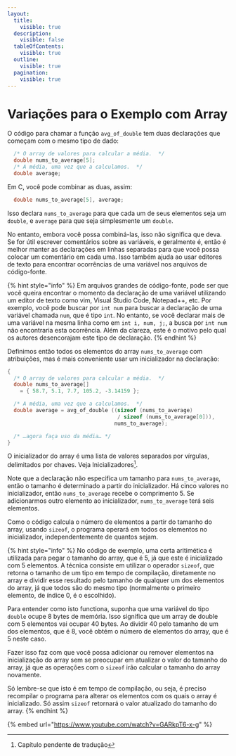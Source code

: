 ```yaml
---
layout:
  title:
    visible: true
  description:
    visible: false
  tableOfContents:
    visible: true
  outline:
    visible: true
  pagination:
    visible: true
---
```


# Variações para o Exemplo com Array

O código para chamar a função `avg_of_double` tem duas declarações que começam com o mesmo tipo de dado:

```c
  /* O array de valores para calcular a média.  */
  double nums_to_average[5];
  /* A média, uma vez que a calculamos.  */
  double average;
```

Em C, você pode combinar as duas, assim:

```c
  double nums_to_average[5], average;
```

Isso declara `nums_to_average` para que cada um de seus elementos seja um `double`, e `average` para que seja simplesmente um `double`.

No entanto, embora você possa combiná-las, isso não significa que deva. Se for útil escrever comentários sobre as variáveis, e geralmente é, então é melhor manter as declarações em linhas separadas para que você possa colocar um comentário em cada uma. Isso também ajuda ao usar editores de texto para encontrar ocorrências de uma variável nos arquivos de código-fonte.

{% hint style="info" %}
Em arquivos grandes de código-fonte, pode ser que você queira encontrar o momento da declaração de uma variável utilizando um editor de texto como vim, Visual Studio Code, Notepad++, etc. Por exemplo, você pode buscar por `int num` para buscar a declaração de uma variável chamada `num`, que é tipo `int`. No entanto, se você declarar mais de uma variável na mesma linha como em `int i, num, j;`, a busca por `int num` não encontraria esta ocorrência. Além da clareza, este é o motivo pelo qual os autores desencorajam este tipo de declaração.
{% endhint %}

Definimos então todos os elementos do array `nums_to_average` com atribuições, mas é mais conveniente usar um inicializador na declaração:

```c
{
  /* O array de valores para calcular a média.  */
  double nums_to_average[]
    = { 58.7, 5.1, 7.7, 105.2, -3.14159 };

  /* A média, uma vez que a calculamos.  */
  double average = avg_of_double ((sizeof (nums_to_average)
                                   / sizeof (nums_to_average[0])),
                                  nums_to_average);

  /* …agora faça uso da média… */
}
```

O inicializador do array é uma lista de valores separados por vírgulas, delimitados por chaves. Veja Inicializadores[^1].

Note que a declaração não especifica um tamanho para `nums_to_average`, então o tamanho é determinado a partir do inicializador. Há cinco valores no inicializador, então `nums_to_average` recebe o comprimento 5. Se adicionarmos outro elemento ao inicializador, `nums_to_average` terá seis elementos.

Como o código calcula o número de elementos a partir do tamanho do array, usando `sizeof`, o programa operará em todos os elementos no inicializador, independentemente de quantos sejam.

{% hint style="info" %}
No código de exemplo, uma certa aritimética é utilizada para pegar o tamanho do array, que é 5,  já que este é inicializado com 5 elementos. A técnica consiste em utilizar o operador `sizeof`, que retorna o tamanho de um tipo em tempo de compilação, diretamente no array e dividir esse resultado pelo tamanho de qualquer um dos elementos do array, já que todos são do mesmo tipo (normalmente o primeiro elemento, de índice 0, é o escolhido).

Para entender como isto functiona, suponha que uma variável do tipo `double` ocupe 8 bytes de memória. Isso significa que um array de double com 5 elementos vai ocupar 40 bytes. Ao dividir 40 pelo tamanho de um dos elementos, que é 8, você obtém o número de elementos do array, que é 5 neste caso.

Fazer isso faz com que você possa adicionar ou remover elementos na inicialização do array sem se preocupar em atualizar o valor do tamanho do array, já que as operações com o `sizeof` irão calcular o tamanho do array novamente.

Só lembre-se que isto é em tempo de compilação, ou seja, é preciso recompilar o programa para alterar os elementos com os quais o array é inicializado. Só assim `sizeof` retornará o valor atualizado do tamanho do array.
{% endhint %}

{% embed url="https://www.youtube.com/watch?v=GARkpT6-x-g" %}



[^1]: Capítulo pendente de tradução
